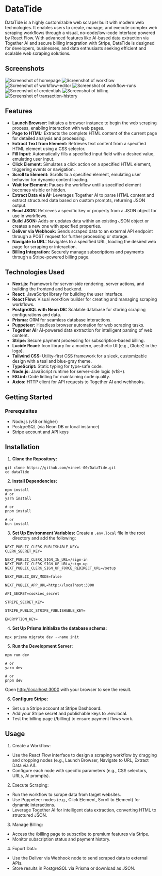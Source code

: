 # DataTide

DataTide is a highly customizable web scraper built with modern web technologies. It enables users to create, manage, and execute complex web scraping workflows through a visual, no-code/low-code interface powered by React Flow. With advanced features like AI-based data extraction via Together AI and secure billing integration with Stripe, DataTide is designed for developers, businesses, and data enthusiasts seeking efficient and scalable web scraping solutions.

## Screenshots
![Screenshot of homepage](public\assets\homepage.png)
![Screenshot of workflow](public\assets\workflows.png)
![Screenshot of workflow-editor](public\assets\workflow-editor.png)
![Screenshot of workflow-runs](public\assets\workflow-runs.png)
![Screenshot of credentials](public\assets\credentials.png)
![Screenshot of billing](public\assets\billing.png)
![Screenshot of transaction-history](public\assets\transaction-history.png)

## Features

- **Launch Browser:** Initiates a browser instance to begin the web scraping process, enabling interaction with web pages.
- **Page to HTML:** Extracts the complete HTML content of the current page for detailed analysis and processing.
- **Extract Text from Element:** Retrieves text content from a specified HTML element using a CSS selector.
- **Fill Input:** Automatically fills a specified input field with a desired value, emulating user input.
- **Click Element:** Simulates a click action on a specified HTML element, triggering events or navigation.
- **Scroll to Element:** Scrolls to a specified element, emulating user behavior for dynamic content loading.
- **Wait for Element:** Pauses the workflow until a specified element becomes visible or hidden.
- **Extract Data via AI:** Leverages Together AI to parse HTML content and extract structured data based on custom prompts, returning JSON output.
- **Read JSON:** Retrieves a specific key or property from a JSON object for use in workflows.
- **Build JSON:** Adds or updates data within an existing JSON object or creates a new one with specified properties.
- **Deliver via Webhook:** Sends scraped data to an external API endpoint through a POST request for further processing or storage.
- **Navigate to URL:** Navigates to a specified URL, loading the desired web page for scraping or interaction.
- **Billing Integration:** Securely manage subscriptions and payments through a Stripe-powered billing page.

## Technologies Used

-  **Next.js:** Framework for server-side rendering, server actions, and building the frontend and backend.
- **React:** JavaScript library for building the user interface.
- **React Flow:** Visual workflow builder for creating and managing scraping workflows.
- **PostgreSQL with Neon DB:** Scalable database for storing scraping configurations and data.
- **Prisma:** ORM for seamless database interactions.
- **Puppeteer:** Headless browser automation for web scraping tasks.
- **Together AI:** AI-powered data extraction for intelligent parsing of web content.
- **Stripe:** Secure payment processing for subscription-based billing.
- **Lucide React:** Icon library for a modern, aesthetic UI (e.g., Globe2 in the logo).
- **Tailwind CSS:** Utility-first CSS framework for a sleek, customizable design with a teal and blue-gray theme.
- **TypeScript:** Static typing for type-safe code.
- **Node.js:** JavaScript runtime for server-side logic (v18+).
- **ESLint:** Code linting for maintaining code quality.
- **Axios:** HTTP client for API requests to Together AI and webhooks.

## Getting Started
### Prerequisites

- Node.js (v18 or higher)
- PostgreSQL (via Neon DB or local instance)
- Stripe account and API keys

## Installation

1. **Clone the Repository:**
```
git clone https://github.com/vineet-00/DataTide.git
cd dataTide
```

2. **Install Dependencies:**
```
npm install
# or
yarn install

# or
pnpm install

# or
bun install
```


3. **Set Up Environment Variables:** Create a `.env.local` file in the root directory and add the following:
```
NEXT_PUBLIC_CLERK_PUBLISHABLE_KEY=
CLERK_SECRET_KEY=

NEXT_PUBLIC_CLERK_SIGN_IN_URL=/sign-in
NEXT_PUBLIC_CLERK_SIGN_UP_URL=/sign-up
NEXT_PUBLIC_CLERK_SIGN_UP_FORCE_REDIRECT_URL=/setup

NEXT_PUBLIC_DEV_MODE=false

NEXT_PUBLIC_APP_URL=http://localhost:3000

API_SECRET=cookies_secret

STRIPE_SECRET_KEY=

STRIPE_PUBLIC_STRIPE_PUBLISHABLE_KEY=

ENCRYPTION_KEY=
```


4. **Set Up Prisma:Initialize the database schema:**
```
npx prisma migrate dev --name init
```

5. **Run the Development Server:**
```
npm run dev

# or
yarn dev

# or
pnpm dev
``` 
Open [http://localhost:3000](http://localhost:3000) with your browser to see the result.


6. **Configure Stripe:**

- Set up a Stripe account at Stripe Dashboard.
- Add your Stripe secret and publishable keys to .env.local.
- Test the billing page (/billing) to ensure payment flows work.



## Usage

1. Create a Workflow:

- Use the React Flow interface to design a scraping workflow by dragging and dropping nodes (e.g., Launch Browser, Navigate to URL, Extract Data via AI).
- Configure each node with specific parameters (e.g., CSS selectors, URLs, AI prompts).


2. Execute Scraping:

- Run the workflow to scrape data from target websites.
- Use Puppeteer nodes (e.g., Click Element, Scroll to Element) for dynamic interactions.
- Leverage Together AI for intelligent data extraction, converting HTML to structured JSON.


3. Manage Billing:

- Access the /billing page to subscribe to premium features via Stripe.
- Monitor subscription status and payment history.


4. Export Data:

- Use the Deliver via Webhook node to send scraped data to external APIs.
- Store results in PostgreSQL via Prisma or download as JSON.
